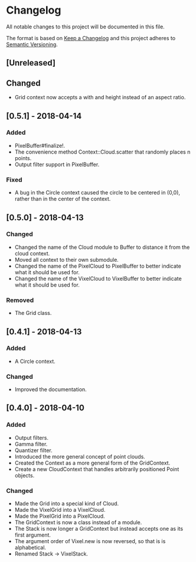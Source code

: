 # Changelog
All notable changes to this project will be documented in this file.

The format is based on [Keep a Changelog](http://keepachangelog.com/en/1.0.0/)
and this project adheres to [Semantic Versioning](http://semver.org/spec/v2.0.0.html).

## [Unreleased]
## Changed
- Grid context now accepts a with and height instead of an aspect ratio.

## [0.5.1] - 2018-04-14
### Added
- PixelBuffer#finalize!.
- The convenience method Context::Cloud.scatter that randomly places n points.
- Output filter support in PixelBuffer.

### Fixed
- A bug in the Circle context caused the circle to be centered in (0,0), rather than in the center of the context.

## [0.5.0] - 2018-04-13
### Changed
- Changed the name of the Cloud module to Buffer to distance it from the cloud context.
- Moved all context to their own submodule.
- Changed the name of the PixelCloud to PixelBuffer to better indicate what it should be used for.
- Changed the name of the VixelCloud to VixelBuffer to better indicate what it should be used for.

### Removed
- The Grid class.

## [0.4.1] - 2018-04-13
### Added
- A Circle context.

### Changed
- Improved the documentation.

## [0.4.0] - 2018-04-10
### Added
- Output filters.
- Gamma filter.
- Quantizer filter.
- Introduced the more general concept of point clouds.
- Created the Context as a more general form of the GridContext.
- Create a new CloudContext that handles arbitrarily positioned Point objects.

### Changed
- Made the Grid into a special kind of Cloud.
- Made the VixelGrid into a VixelCloud.
- Made the PixelGrid into a PixelCloud.
- The GridContext is now a class instead of a module.
- The Stack is now longer a GridContext but instead accepts one as its first argument.
- The argument order of Vixel.new is now reversed, so that is is alphabetical.
- Renamed Stack -> VixelStack.
